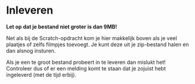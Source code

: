 # Inleveren

**Let op dat je bestand niet groter is dan 9MB!**

Net als bij de Scratch-opdracht kom je hier makkelijk boven als je veel plaatjes of zelfs filmpjes toevoegt. Je kunt deze uit je zip-bestand halen en dan alsnog insturen.

Als je een te groot bestand probeert in te leveren dan mislukt het! Controleer dus of er een melding komt te staan dat je zojuist hebt ingeleverd (met de tijd erbij).